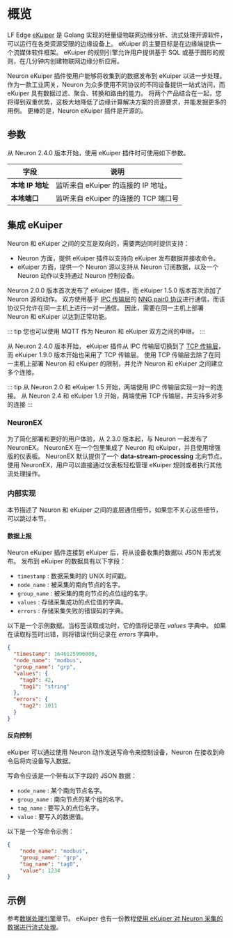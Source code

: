 # 概览

LF Edge [eKuiper] 是 Golang 实现的轻量级物联网边缘分析、流式处理开源软件，可以运行在各类资源受限的边缘设备上。
eKuiper 的主要目标是在边缘端提供一个流媒体软件框架。
eKuiper 的规则引擎允许用户提供基于 SQL 或基于图形的规则，在几分钟内创建物联网边缘分析应用。

Neuron eKuiper 插件使用户能够将收集到的数据发布到 eKuiper 以进一步处理。
作为一款工业网关，Neuron 为众多使用不同协议的不同设备提供一站式访问，而 eKuiper 具有数据过滤、聚合、转换和路由的能力。
将两个产品结合在一起，您将得到双重优势，这极大地降低了边缘计算解决方案的资源要求，并能发掘更多的用例。
更棒的是，Neuron eKuiper 插件是开源的。

## 参数

从 Neuron 2.4.0 版本开始，使用 eKuiper 插件时可使用如下参数。

| 字段                | 说明                                                         |
| ------------------- | ------------------------------------------------------------ |
| **本地 IP 地址**    | 监听来自 eKuiper 的连接的 IP 地址。                          |
| **本地端口**        | 监听来自 eKuiper 的连接的 TCP 端口号                         |

## 集成 eKuiper

Neuron 和 eKuiper 之间的交互是双向的，需要两边同时提供支持：
* Neuron 方面，提供 eKuiper 插件以支持向 eKuiper 发布数据并接收命令。
* eKuiper 方面，提供一个 Neuron 源以支持从 Neuron 订阅数据，以及一个 Neuron 动作以支持通过 Neuron 控制设备。

Neuron 2.0.0 版本首次发布了 eKuiper 插件，而 eKuiper 1.5.0 版本首次添加了 Neuron 源和动作。
双方使用基于 [IPC 传输层]的 [NNG pair0 协议]进行通信，而该协议只允许在同一主机上进行一对一通信。
因此，需要在同一主机上部署 Neuron 和 eKuiper 以达到正常功能。

::: tip
您也可以使用 MQTT 作为 Neuron 和 eKuiper 双方之间的中继。
:::

从 Neuron 2.4.0 版本开始， eKuiper 插件从 IPC 传输层切换到了 [TCP 传输层]，而 eKuiper 1.9.0 版本开始也采用了 TCP 传输层。
使用 TCP 传输层去除了在同一主机上部署 Neuron 和 eKuiper 的限制，并允许 Neuron 和 eKuiper 之间建立多个连接。

::: tip
从 Neuron 2.0 和 eKuiper 1.5 开始，两端使用 IPC 传输层实现一对一的连接。
从 Neuron 2.4 和 eKuiper 1.9 开始，两端使用 TCP 传输层，并支持多对多的连接
:::

### NeuronEX

为了简化部署和更好的用户体验，从 2.3.0 版本起，与 Neuron 一起发布了 NeuronEX。
NeuronEX 在一个包里集成了 Neuron 和 eKuiper，并且使用增强版的仪表板。
NeuronEX 默认提供了一个 **data-stream-processing** 北向节点。
使用 NeuronEX，用户可以直接通过仪表板轻松管理 eKuiper 规则或者执行其他流处理操作。

### 内部实现

本节描述了 Neuron 和 eKuiper 之间的底层通信细节。如果您不关心这些细节，可以跳过本节。

#### 数据上报

Neuron eKuiper 插件连接到 eKuiper 后，将从设备收集的数据以 JSON 形式发布。
发布到 eKuiper 的数据具有以下字段：
* `timestamp` : 数据采集时的 UNIX 时间戳。
* `node_name` : 被采集的南向节点的名字。
* `group_name` : 被采集的南向节点的点位组的名字。
* `values` : 存储采集成功的点位值的字典。
* `errors` : 存储采集失败的错误码的字典。

以下是一个示例数据。当标签读取成功时，它的值将记录在 *values* 字典中。
如果在读取标签时出错，则将错误代码记录在 *errors* 字典中。

``` json
{
  "timestamp": 1646125996000,
  "node_name": "modbus", 
  "group_name": "grp",
  "values": {
    "tag0": 42,
    "tag1": "string"
  },
  "errors": {
    "tag2": 1011
  }
}
```

#### 反向控制

eKuiper 可以通过使用 Neuron 动作发送写命令来控制设备，Neuron 在接收到命令后将向设备写入数据。

写命令应该是一个带有以下字段的 JSON 数据：
* `node_name` : 某个南向节点名字。
* `group_name` : 南向节点的某个组的名字。
* `tag_name` : 要写入的点位名字。
* `value` : 要写入的数据值。

以下是一个写命令示例：

``` json
{
    "node_name": "modbus",
    "group_name": "grp",
    "tag_name": "tag0",
    "value": 1234
}
```

## 示例

参考[数据处理引擎](../../data-processing-engine/prerequisite-setup.md)章节。
eKuiper 也有一份教程[使用 eKuiper 对 Neuron 采集的数据进行流式处理]。

[eKuiper]: https://ekuiper.org
[NNG pair0 协议]: https://nng.nanomsg.org/man/v1.3.2/nng_pair.7.html
[IPC 传输层]: https://nng.nanomsg.org/man/v1.3.2/nng_ipc.7.html
[TCP 传输层]: https://nng.nanomsg.org/man/v1.3.2/nng_tcp.7.html
[使用 eKuiper 对 Neuron 采集的数据进行流式处理]: https://ekuiper.org/docs/zh/latest/integrations/neuron/neuron_integration_tutorial.html#integration-of-neuron-and-ekuiper
